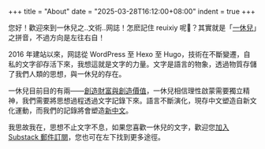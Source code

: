 +++
title = "About"
date = "2025-03-28T16:12:00+08:00"
indent = true
+++

您好！歡迎來到一休兒之..文術..网誌！怎麽記住 reuixiy 呢🤔？其實就是「[一休兒](https://yixiuer.me/)」之拼音，不過方向是左往右自！

2016 年建站以來，网誌從 WordPress 至 Hexo 至 Hugo，技術在不斷變遷，自私的文字卻存活下來，我想這就是文字的力量。文字是語言的物象，透過物質存儲了我們人類的思想，與一休兒的存在。

一休兒目前目的有兩——[創造財富與創造價值](https://reuixiy.notion.site/1bac9131ed4f8084b0b0d0c55c97e3e7)，一休兒相信理性啟蒙需要獨立精神，我們需要將思想過程透過文字記錄下來。語言不斷演化，現存中文塑造自新文化運動，而我們的記錄將會塑造[新中文](https://reuixiy.notion.site/1bac9131ed4f80d88c06f3d76dd0a522)。

我思故我在，思想不止文字不息，如果您喜歡一休兒的文字，歡迎您[加入 Substack 郵件訂閱](https://yixiuer.substack.com/)，您也可在左下找到更多途徑。